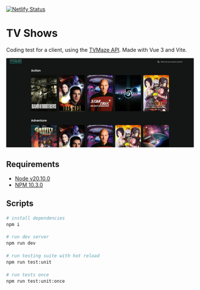 [![Netlify Status](https://api.netlify.com/api/v1/badges/c8ba3fde-a0d3-4c61-8f97-49d7ab135a11/deploy-status)](https://app.netlify.com/sites/illustrious-bonbon-3f6709/deploys)

# TV Shows

Coding test for a client, using the [TVMaze API](https://www.tvmaze.com/api). Made with Vue 3 and Vite.

![preview](preview.jpeg)

## Requirements

- [Node v20.10.0](https://nodejs.org/en)
- [NPM 10.3.0](https://www.npmjs.com/)

## Scripts

```bash
# install dependencies
npm i

# run dev server
npm run dev

# run testing suite with hot reload
npm run test:unit

# run tests once
npm run test:unit:once
```
